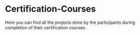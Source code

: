# Certification-Courses
Here you can find all the projects done by the participants during completion of their certification courses.
